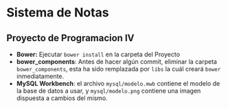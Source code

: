 # Sistema de Notas
## Proyecto de Programacion IV
* **Bower:** Ejecutar `bower install` en la carpeta del Proyecto
* **bower_components**: Antes de hacer algún commit, eliminar la
carpeta `bower_components`, esta ha sido remplazada por `libs` la
cuál creará `bower` inmediatamente.
* **MySQL Workbench**: el archivo `mysql/modelo.mwb` contiene el modelo de la base de datos a usar, y `mysql/modelo.png` contiene una imagen dispuesta a cambios del mismo.

